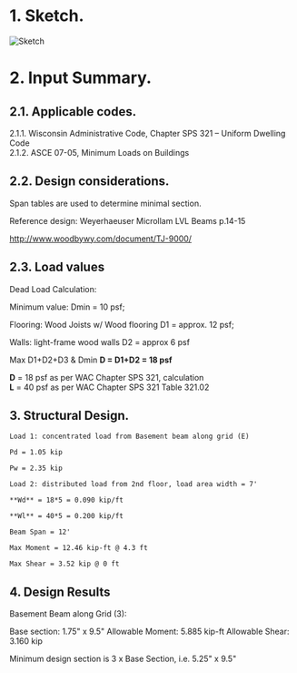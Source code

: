 # 1. Sketch.

![Sketch](Beams-B-3.png "Sketch")

# 2. Input Summary.

## 2.1. Applicable codes.  
2.1.1. Wisconsin Administrative Code, Chapter SPS 321 – Uniform Dwelling Code  
2.1.2. ASCE 07-05, Minimum Loads on Buildings    
  
## 2.2. Design considerations.

Span tables are used to determine minimal section.

Reference design: Weyerhaeuser Microllam LVL Beams p.14-15

<http://www.woodbywy.com/document/TJ-9000/>

## 2.3. Load values

Dead Load Calculation:

Minimum value:                 Dmin = 10 psf;

Flooring: Wood Joists w/ Wood flooring     D1 = approx. 12 psf;

Walls: light-frame wood walls        D2 = approx 6 psf

Max D1+D2+D3 & Dmin            **D = D1+D2 = 18 psf**

**D** = 18 psf        as per WAC Chapter SPS 321, calculation  
**L** = 40 psf        as per WAC Chapter SPS 321 Table 321.02

## 3. Structural Design.

    Load 1: concentrated load from Basement beam along grid (E)
	
	Pd = 1.05 kip
	
	Pw = 2.35 kip

    Load 2: distributed load from 2nd floor, load area width = 7'

	**Wd** = 18*5 = 0.090 kip/ft 

	**Wl** = 40*5 = 0.200 kip/ft
	
    Beam Span = 12'
	
	Max Moment = 12.46 kip-ft @ 4.3 ft
	
	Max Shear = 3.52 kip @ 0 ft
		
## 4. Design Results

Basement Beam along Grid (3):

Base section: 1.75" x 9.5"
Allowable Moment:  5.885 kip-ft
Allowable Shear:   3.160 kip

Minimum design section is 3 x Base Section, i.e. 5.25" x 9.5"